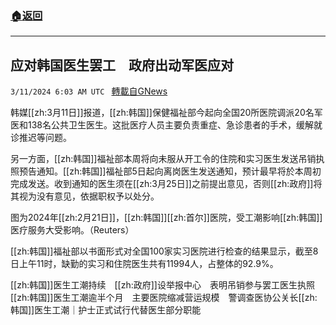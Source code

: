 ###  [:house:返回](README.md)
---


## 应对韩国医生罢工　政府出动军医应对
`3/11/2024 6:03 AM UTC ` [轉載自GNews](https://gnews.org/articles/2383410)

韩媒[[zh:3月11日]]报道，[[zh:韩国]]保健福祉部今起向全国20所医院调派20名军医和138名公共卫生医生。这批医疗人员主要负责重症、急诊患者的手术，缓解就诊推迟等问题。

另一方面，[[zh:韩国]]福祉部本周将向未服从开工令的住院和实习医生发送吊销执照预告通知。[[zh:韩国]]福祉部5日起向离岗医生发送通知，预计最早将於本周初完成发送。收到通知的医生须在[[zh:3月25日]]之前提出意见，否则[[zh:政府]]将其视为没有意见，依据职权予以处分。

图为2024年[[zh:2月21日]]，[[zh:韩国]][[zh:首尔]]医院，受工潮影响[[zh:韩国]]医疗服务大受影响。（Reuters）

[[zh:韩国]]福祉部以书面形式对全国100家实习医院进行检查的结果显示，截至8日上午11时，缺勤的实习和住院医生共有11994人，占整体的92.9%。

[[zh:韩国]]医生工潮持续　[[zh:政府]]设举报中心　表明吊销参与罢工医生执照[[zh:韩国]]医生工潮逾半个月　主要医院缩减营运规模　警调查医协公关长[[zh:韩国]]医生工潮｜护士正式试行代替医生部分职能
